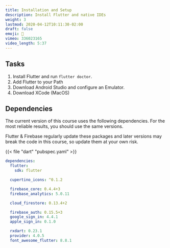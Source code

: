 ```yaml
---
title: Installation and Setup
description: Install Flutter and native IDEs
weight: 3
lastmod: 2020-04-12T10:11:30-02:00
draft: false
emoji: 👶
vimeo: 336023165
video_length: 5:37
---
```


## Tasks

1. Install Flutter and run `flutter doctor`.
1. Add Flutter to your Path
1. Download Android Studio and configure an Emulator.
1. Download XCode (MacOS)

## Dependencies

The current version of this course uses the following dependencies. For the most reliable results, you should use the same versions.

Flutter & Firebase regularly update these packages and later versions may break the code in this course, so update them at your own risk. 

{{< file "dart" "pubspec.yaml" >}}
```yaml
dependencies:
  flutter:
    sdk: flutter

  cupertino_icons: ^0.1.2

  firebase_core: 0.4.4+3
  firebase_analytics: 5.0.11

  cloud_firestore: 0.13.4+2

  firebase_auth: 0.15.5+3
  google_sign_in: 4.4.1
  apple_sign_in: 0.1.0

  rxdart: 0.23.1
  provider: 4.0.5
  font_awesome_flutter: 8.8.1
```

